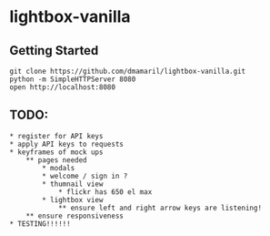 # lightbox-vanilla

## Getting Started

```
git clone https://github.com/dmamaril/lightbox-vanilla.git
python -m SimpleHTTPServer 8080
open http://localhost:8080
```

## TODO:
	* register for API keys
	* apply API keys to requests
	* keyframes of mock ups
		** pages needed
			* modals
			* welcome / sign in ?
			* thumnail view
				* flickr has 650 el max
			* lightbox view
				** ensure left and right arrow keys are listening!
		** ensure responsiveness
	* TESTING!!!!!!